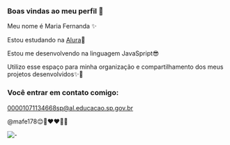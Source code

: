 ### Boas vindas ao meu perfil 👋

Meu nome é Maria Fernanda ✨ 

Estou estudando na [Alura](https:https://Alura.com.br)🦄

Estou me desenvolvendo na linguagem JavaSpript😎

Utilizo esse espaço para minha organização e compartilhamento dos meus projetos desenvolvidos✨🎨

### Você entrar em contato comigo:
00001071134668sp@al.educacao.sp.gov.br

@mafe178😊🥰❤❤💖😜

![-](https://media1.tenor.com/m/sFTlqk6O2qQAAAAC/sheep-excellent.gif)


